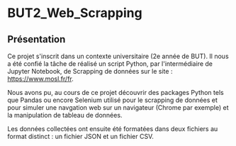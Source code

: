 # BUT2_Web_Scrapping

## Présentation

Ce projet s'inscrit dans un contexte universitaire (2e année de BUT). Il nous a été confié la tâche de réalisé un script Python, par l'intermédiaire de Jupyter Notebook, de Scrapping de données sur le site : https://www.mosl.fr/fr.

Nous avons pu, au cours de ce projet découvrir des packages Python tels que Pandas ou encore Selenium utilisé pour le scrapping de données et pour simuler une navgation web sur un navigateur (Chrome par exemple) et la manipulation de tableau de données.

Les données collectées ont ensuite été formatées dans deux fichiers au format distinct : un fichier JSON et un fichier CSV.
